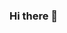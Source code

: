 ### Hi there 👋

<!--
**Doosic/Doosic** is a ✨ _special_ ✨ repository because its `README.md` (this file) appears on your GitHub profile.

Here are some ideas to get you started:
![Java](https://img.shields.io/badge/java-%23ED8B00.svg?style=for-the-badge&logo=java&logoColor=white)

- 🔭 I’m currently working on ...
- 🌱 I’m currently learning ...
- 👯 I’m looking to collaborate on ...
- 🤔 I’m looking for help with ...
- 💬 Ask me about ...
- 📫 How to reach me: ...
- 😄 Pronouns: ...
- ⚡ Fun fact: ...
-->
